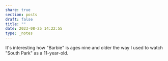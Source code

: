 ```yaml
---
share: true
section: posts
draft: false
title: ""
date: 2023-08-25 14:22:55
type: _notes
---
```


It's interesting how "Barbie" is ages nine and older the way I used to watch "South Park" as a 11-year-old.
